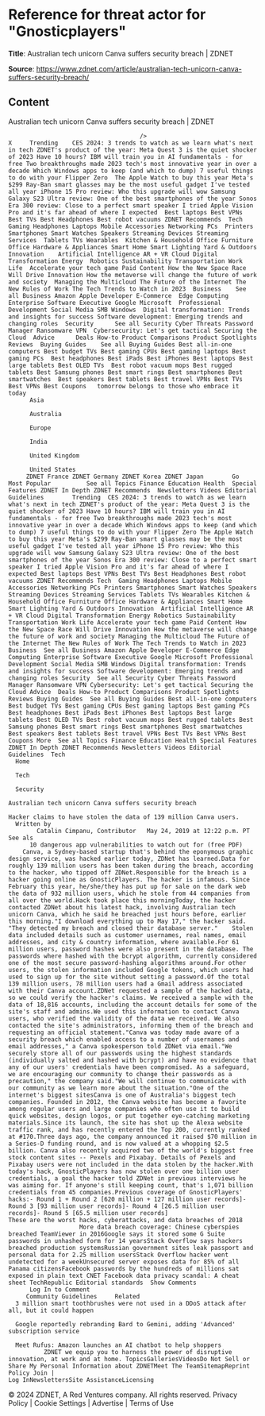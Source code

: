 # Reference for threat actor for "Gnosticplayers"

**Title**: Australian tech unicorn Canva suffers security breach | ZDNET

**Source**: https://www.zdnet.com/article/australian-tech-unicorn-canva-suffers-security-breach/

## Content




Australian tech unicorn Canva suffers security breach | ZDNET


                                         />                                                                                                                                                                                                     X     Trending    CES 2024: 3 trends to watch as we learn what's next in tech ZDNET's product of the year: Meta Quest 3 is the quiet shocker of 2023 Have 10 hours? IBM will train you in AI fundamentals - for free Two breakthroughs made 2023 tech's most innovative year in over a decade Which Windows apps to keep (and which to dump) 7 useful things to do with your Flipper Zero  The Apple Watch to buy this year Meta's $299 Ray-Ban smart glasses may be the most useful gadget I've tested all year iPhone 15 Pro review: Who this upgrade will wow Samsung Galaxy S23 Ultra review: One of the best smartphones of the year Sonos Era 300 review: Close to a perfect smart speaker I tried Apple Vision Pro and it's far ahead of where I expected  Best laptops Best VPNs Best TVs Best Headphones Best robot vacuums ZDNET Recommends  Tech    Gaming Headphones Laptops Mobile Accessories Networking PCs  Printers Smartphones Smart Watches Speakers Streaming Devices Streaming Services  Tablets TVs Wearables  Kitchen & Household Office Furniture Office Hardware & Appliances Smart Home Smart Lighting Yard & Outdoors  Innovation    Artificial Intelligence AR + VR Cloud Digital Transformation Energy  Robotics Sustainability Transportation Work Life  Accelerate your tech game Paid Content How the New Space Race Will Drive Innovation How the metaverse will change the future of work and society  Managing the Multicloud The Future of the Internet The New Rules of Work The Tech Trends to Watch in 2023  Business    See all Business Amazon Apple Developer E-Commerce  Edge Computing Enterprise Software Executive Google Microsoft  Professional Development Social Media SMB Windows  Digital transformation: Trends and insights for success Software development: Emerging trends and changing roles  Security      See all Security Cyber Threats Password Manager Ransomware VPN  Cybersecurity: Let's get tactical Securing the Cloud  Advice      Deals How-to Product Comparisons Product Spotlights Reviews  Buying Guides    See all Buying Guides Best all-in-one computers Best budget TVs Best gaming CPUs Best gaming laptops Best gaming PCs  Best headphones Best iPads Best iPhones Best laptops Best large tablets Best OLED TVs  Best robot vacuum mops Best rugged tablets Best Samsung phones Best smart rings Best smartphones Best smartwatches  Best speakers Best tablets Best travel VPNs Best TVs Best VPNs Best Coupons   tomorrow belongs to those who embrace it today       
          Asia
        
          Australia
        
          Europe
        
          India
        
          United Kingdom
        
          United States
         ZDNET France ZDNET Germany ZDNET Korea ZDNET Japan        Go  Most Popular          See all Topics Finance Education Health  Special Features ZDNET In Depth ZDNET Recommends  Newsletters Videos Editorial Guidelines        Trending  CES 2024: 3 trends to watch as we learn what's next in tech ZDNET's product of the year: Meta Quest 3 is the quiet shocker of 2023 Have 10 hours? IBM will train you in AI fundamentals - for free Two breakthroughs made 2023 tech's most innovative year in over a decade Which Windows apps to keep (and which to dump) 7 useful things to do with your Flipper Zero The Apple Watch to buy this year Meta's $299 Ray-Ban smart glasses may be the most useful gadget I've tested all year iPhone 15 Pro review: Who this upgrade will wow Samsung Galaxy S23 Ultra review: One of the best smartphones of the year Sonos Era 300 review: Close to a perfect smart speaker I tried Apple Vision Pro and it's far ahead of where I expected Best laptops Best VPNs Best TVs Best Headphones Best robot vacuums ZDNET Recommends Tech  Gaming Headphones Laptops Mobile Accessories Networking PCs Printers Smartphones Smart Watches Speakers Streaming Devices Streaming Services Tablets TVs Wearables Kitchen & Household Office Furniture Office Hardware & Appliances Smart Home Smart Lighting Yard & Outdoors Innovation  Artificial Intelligence AR + VR Cloud Digital Transformation Energy Robotics Sustainability Transportation Work Life Accelerate your tech game Paid Content How the New Space Race Will Drive Innovation How the metaverse will change the future of work and society Managing the Multicloud The Future of the Internet The New Rules of Work The Tech Trends to Watch in 2023 Business  See all Business Amazon Apple Developer E-Commerce Edge Computing Enterprise Software Executive Google Microsoft Professional Development Social Media SMB Windows Digital transformation: Trends and insights for success Software development: Emerging trends and changing roles Security  See all Security Cyber Threats Password Manager Ransomware VPN Cybersecurity: Let's get tactical Securing the Cloud Advice  Deals How-to Product Comparisons Product Spotlights Reviews Buying Guides  See all Buying Guides Best all-in-one computers Best budget TVs Best gaming CPUs Best gaming laptops Best gaming PCs Best headphones Best iPads Best iPhones Best laptops Best large tablets Best OLED TVs Best robot vacuum mops Best rugged tablets Best Samsung phones Best smart rings Best smartphones Best smartwatches Best speakers Best tablets Best travel VPNs Best TVs Best VPNs Best Coupons More  See all Topics Finance Education Health Special Features ZDNET In Depth ZDNET Recommends Newsletters Videos Editorial Guidelines  Tech     
      Home
    
      Tech
    
      Security
      
    Australian tech unicorn Canva suffers security breach
   
    Hacker claims to have stolen the data of 139 million Canva users.
      Written by 
            Catalin Cimpanu, Contributor   May 24, 2019 at 12:22 p.m. PT                          See als 
          10 dangerous app vulnerabilities to watch out for (free PDF)
        Canva, a Sydney-based startup that's behind the eponymous graphic design service, was hacked earlier today, ZDNet has learned.Data for roughly 139 million users has been taken during the breach, according to the hacker, who tipped off ZDNet.Responsible for the breach is a hacker going online as GnosticPlayers. The hacker is infamous. Since February this year, he/she/they has put up for sale on the dark web the data of 932 million users, which he stole from 44 companies from all over the world.Hack took place this morningToday, the hacker contacted ZDNet about his latest hack, involving Australian tech unicorn Canva, which he said he breached just hours before, earlier this morning."I download everything up to May 17," the hacker said. "They detected my breach and closed their database server."    Stolen data included details such as customer usernames, real names, email addresses, and city & country information, where available.For 61 million users, password hashes were also present in the database. The passwords where hashed with the bcrypt algorithm, currently considered one of the most secure password-hashing algorithms around.For other users, the stolen information included Google tokens, which users had used to sign up for the site without setting a password.Of the total 139 million users, 78 million users had a Gmail address associated with their Canva account.ZDNet requested a sample of the hacked data, so we could verify the hacker's claims. We received a sample with the data of 18,816 accounts, including the account details for some of the site's staff and admins.We used this information to contact Canva users, who verified the validity of the data we received. We also contacted the site's administrators, informing them of the breach and requesting an official statement."Canva was today made aware of a security breach which enabled access to a number of usernames and email addresses," a Canva spokesperson told ZDNet via email."We securely store all of our passwords using the highest standards (individually salted and hashed with bcrypt) and have no evidence that any of our users' credentials have been compromised. As a safeguard, we are encouraging our community to change their passwords as a precaution," the company said."We will continue to communicate with our community as we learn more about the situation."One of the internet's biggest sitesCanva is one of Australia's biggest tech companies. Founded in 2012, the Canva website has become a favorite among regular users and large companies who often use it to build quick websites, design logos, or put together eye-catching marketing materials.Since its launch, the site has shot up the Alexa website traffic rank, and has recently entered the Top 200, currently ranked at #170.Three days ago, the company announced it raised $70 million in a Series-D funding round, and is now valued at a whopping $2.5 billion. Canva also recently acquired two of the world's biggest free stock content sites -- Pexels and Pixabay. Details of Pexels and Pixabay users were not included in the data stolen by the hacker.With today's hack, GnosticPlayers has now stolen over one billion user credentials, a goal the hacker told ZDNet in previous interviews he was aiming for. If anyone's still keeping count, that's 1,071 billion credentials from 45 companies.Previous coverage of GnosticPlayers' hacks:- Round 1 + Round 2 [620 million + 127 million user records]- Round 3 [93 million user records]- Round 4 [26.5 million user records]- Round 5 [65.5 million user records]
    These are the worst hacks, cyberattacks, and data breaches of 2018
                     	More data breach coverage: Chinese cyberspies breached TeamViewer in 2016Google says it stored some G Suite passwords in unhashed form for 14 yearsStack Overflow says hackers breached production systemsRussian government sites leak passport and personal data for 2.25 million usersStack Overflow hacker went undetected for a weekUnsecured server exposes data for 85% of all Panama citizensFacebook passwords by the hundreds of millions sat exposed in plain text CNET Facebook data privacy scandal: A cheat sheet TechRepublic Editorial standards  Show Comments  
          Log In to Comment
         Community Guidelines     Related   
      3 million smart toothbrushes were not used in a DDoS attack after all, but it could happen
      
      Google reportedly rebranding Bard to Gemini, adding 'Advanced' subscription service
      
      Meet Rufus: Amazon launches an AI chatbot to help shoppers
              ZDNET we equip you to harness the power of disruptive innovation, at work and at home. TopicsGalleriesVideosDo Not Sell or Share My Personal Information about ZDNETMeet The TeamSitemapReprint Policy Join |
    Log InNewslettersSite AssistanceLicensing     
  © 2024 ZDNET, A Red Ventures company. All rights reserved.
 Privacy Policy |
  Cookie Settings |
  Advertise |
  Terms of Use 


